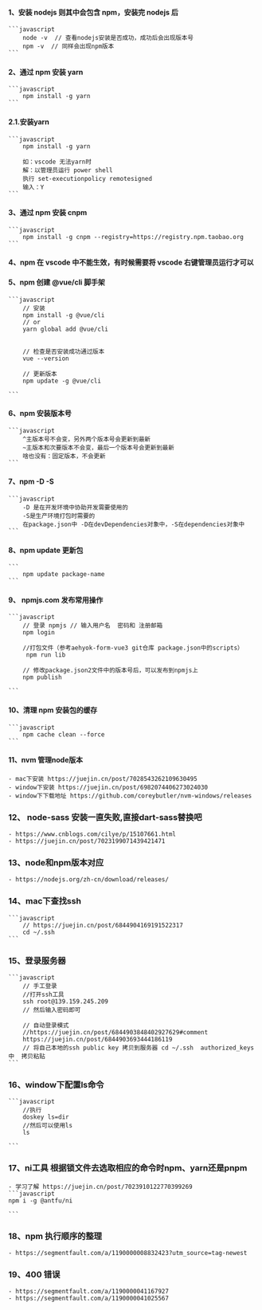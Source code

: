 #### 1、安装 nodejs 则其中会包含 npm，安装完 nodejs 后

    ```javascript
        node -v  // 查看nodejs安装是否成功，成功后会出现版本号
        npm -v  // 同样会出现npm版本
    ```

#### 2、通过 npm 安装 yarn

    ```javascript
        npm install -g yarn
    ```

#### 2.1.安装yarn
    ```javascript
        npm install -g yarn

        如：vscode 无法yarn时
        解：以管理员运行 power shell
        执行 set-executionpolicy remotesigned
        输入：Y
    ```    
#### 3、通过 npm 安装 cnpm

    ```javascript
        npm install -g cnpm --registry=https://registry.npm.taobao.org
    ```

#### 4、npm 在 vscode 中不能生效，有时候需要将 vscode 右键管理员运行才可以

#### 5、npm 创建 @vue/cli 脚手架

    ```javascript
        // 安装
        npm install -g @vue/cli
        // or
        yarn global add @vue/cli


        // 检查是否安装成功通过版本
        vue --version

        // 更新版本
        npm update -g @vue/cli

    ```

#### 6、npm 安装版本号

    ```javascript
        ^主版本号不会变，另外两个版本号会更新到最新
        ~主版本和次要版本不会变，最后一个版本号会更新到最新
        啥也没有：固定版本，不会更新
    ```

#### 7、npm -D -S

    ```javascript
        -D 是在开发环境中协助开发需要使用的
        -S是生产环境打包时需要的
        在package.json中 -D在devDependencies对象中，-S在dependencies对象中
    ```

#### 8、npm update 更新包

    ```
        npm update package-name
    ```

#### 9、 npmjs.com 发布常用操作

    ```javascript
        // 登录 npmjs // 输入用户名  密码和 注册邮箱
        npm login

        //打包文件（参考aehyok-form-vue3 git仓库 package.json中的scripts）
         npm run lib

        // 修改package.json2文件中的版本号后，可以发布到npmjs上
        npm publish

    ```

#### 10、清理 npm 安装包的缓存

    ```javascript
        npm cache clean --force
    ```
#### 11、nvm 管理node版本
    - mac下安装 https://juejin.cn/post/7028543262109630495
    - window下安装 https://juejin.cn/post/6982074406273024030
    - window下下载地址 https://github.com/coreybutler/nvm-windows/releases
### 12、 node-sass 安装一直失败,直接dart-sass替换吧
    - https://www.cnblogs.com/cilye/p/15107661.html
    - https://juejin.cn/post/7023199071439421471

### 13、node和npm版本对应
    - https://nodejs.org/zh-cn/download/releases/
### 14、mac下查找ssh
    ```javascript
        // https://juejin.cn/post/6844904169191522317
        cd ~/.ssh
    ```    
### 15、登录服务器
    ```javascript
        // 手工登录
        //打开ssh工具
        ssh root@139.159.245.209
        // 然后输入密码即可

        // 自动登录模式
        //https://juejin.cn/post/6844903848402927629#comment
        https://juejin.cn/post/6844903693444186119
        // 将自己本地的ssh public key 拷贝到服务器 cd ~/.ssh  authorized_keys中  拷贝粘贴
    ```   
### 16、window下配置ls命令
    ```javascript
        //执行 
        doskey ls=dir
        //然后可以使用ls
        ls

    ```
### 17、ni工具 根据锁文件去选取相应的命令时npm、yarn还是pnpm
    - 学习了解 https://juejin.cn/post/7023910122770399269
    ```javascript
    npm i -g @antfu/ni

    ```

### 18、npm 执行顺序的整理
    - https://segmentfault.com/a/1190000008832423?utm_source=tag-newest    

### 19、400 错误
    - https://segmentfault.com/a/1190000041167927
    - https://segmentfault.com/a/1190000041025567